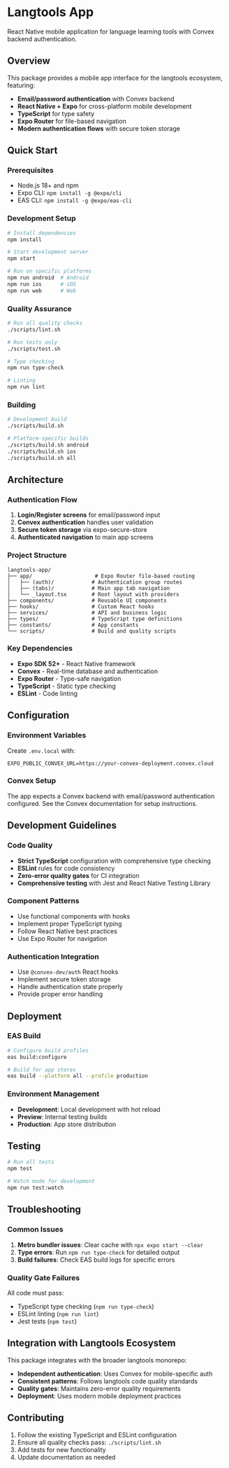 # Langtools App

React Native mobile application for language learning tools with Convex backend authentication.

## Overview

This package provides a mobile app interface for the langtools ecosystem, featuring:

- **Email/password authentication** with Convex backend
- **React Native + Expo** for cross-platform mobile development
- **TypeScript** for type safety
- **Expo Router** for file-based navigation
- **Modern authentication flows** with secure token storage

## Quick Start

### Prerequisites

- Node.js 18+ and npm
- Expo CLI: `npm install -g @expo/cli`
- EAS CLI: `npm install -g @expo/eas-cli`

### Development Setup

```bash
# Install dependencies
npm install

# Start development server
npm start

# Run on specific platforms
npm run android  # Android
npm run ios      # iOS
npm run web      # Web
```

### Quality Assurance

```bash
# Run all quality checks
./scripts/lint.sh

# Run tests only
./scripts/test.sh

# Type checking
npm run type-check

# Linting
npm run lint
```

### Building

```bash
# Development build
./scripts/build.sh

# Platform-specific builds
./scripts/build.sh android
./scripts/build.sh ios
./scripts/build.sh all
```

## Architecture

### Authentication Flow

1. **Login/Register screens** for email/password input
2. **Convex authentication** handles user validation
3. **Secure token storage** via expo-secure-store
4. **Authenticated navigation** to main app screens

### Project Structure

```
langtools-app/
├── app/                    # Expo Router file-based routing
│   ├── (auth)/            # Authentication group routes
│   ├── (tabs)/            # Main app tab navigation
│   └── _layout.tsx        # Root layout with providers
├── components/            # Reusable UI components
├── hooks/                 # Custom React hooks
├── services/              # API and business logic
├── types/                 # TypeScript type definitions
├── constants/             # App constants
└── scripts/               # Build and quality scripts
```

### Key Dependencies

- **Expo SDK 52+** - React Native framework
- **Convex** - Real-time database and authentication
- **Expo Router** - Type-safe navigation
- **TypeScript** - Static type checking
- **ESLint** - Code linting

## Configuration

### Environment Variables

Create `.env.local` with:

```
EXPO_PUBLIC_CONVEX_URL=https://your-convex-deployment.convex.cloud
```

### Convex Setup

The app expects a Convex backend with email/password authentication configured. See the Convex documentation for setup instructions.

## Development Guidelines

### Code Quality

- **Strict TypeScript** configuration with comprehensive type checking
- **ESLint** rules for code consistency
- **Zero-error quality gates** for CI integration
- **Comprehensive testing** with Jest and React Native Testing Library

### Component Patterns

- Use functional components with hooks
- Implement proper TypeScript typing
- Follow React Native best practices
- Use Expo Router for navigation

### Authentication Integration

- Use `@convex-dev/auth` React hooks
- Implement secure token storage
- Handle authentication state properly
- Provide proper error handling

## Deployment

### EAS Build

```bash
# Configure build profiles
eas build:configure

# Build for app stores
eas build --platform all --profile production
```

### Environment Management

- **Development**: Local development with hot reload
- **Preview**: Internal testing builds
- **Production**: App store distribution

## Testing

```bash
# Run all tests
npm test

# Watch mode for development
npm run test:watch
```

## Troubleshooting

### Common Issues

1. **Metro bundler issues**: Clear cache with `npx expo start --clear`
2. **Type errors**: Run `npm run type-check` for detailed output
3. **Build failures**: Check EAS build logs for specific errors

### Quality Gate Failures

All code must pass:
- TypeScript type checking (`npm run type-check`)
- ESLint linting (`npm run lint`)
- Jest tests (`npm test`)

## Integration with Langtools Ecosystem

This package integrates with the broader langtools monorepo:

- **Independent authentication**: Uses Convex for mobile-specific auth
- **Consistent patterns**: Follows langtools code quality standards
- **Quality gates**: Maintains zero-error quality requirements
- **Deployment**: Uses modern mobile deployment practices

## Contributing

1. Follow the existing TypeScript and ESLint configuration
2. Ensure all quality checks pass: `./scripts/lint.sh`
3. Add tests for new functionality
4. Update documentation as needed
